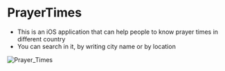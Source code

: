 # PrayerTimes
* This is an iOS application that can help people to know prayer times in different country
* You can search in it, by writing city name or by location


![Prayer_Times](https://user-images.githubusercontent.com/73220138/150547287-153aa1be-e32e-4abe-9472-f7df2877a3bc.png)






